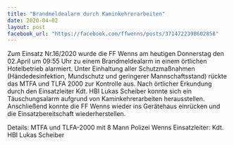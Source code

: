 ```yaml
---
title: "Brandmeldealarm durch Kaminkehrerarbeiten"
date: 2020-04-02
layout: post
facebook_url: "https://facebook.com/ffwenns/posts/3714722398602858"
---
```


Zum Einsatz Nr.16/2020 wurde die FF Wenns am heutigen Donnerstag den 02.April um 09:55 Uhr zu einem Brandmeldealarm in einem örtlichen Hotelbetrieb alarmiert. 
Unter Einhaltung aller Schutzmaßnahmen (Händedesinfektion, Mundschutz und geringerer Mannschaftsstand) rückte das MTFA und TLFA 2000 zur Kontrolle aus. Nach örtlicher Erkundung durch den Einsatzleiter Kdt. HBI Lukas Scheiber konnte sich ein Täuschungsalarm aufgrund von Kaminkehrerarbeiten herausstellen. Anschließend konnte die FF Wenns wieder ins Gerätehaus einrücken und die Einsatzbereitschaft wiederherstellen.

Details:
MTFA und TLFA-2000 mit 8 Mann
Polizei Wenns
Einsatzleiter: Kdt. HBI Lukas Scheiber